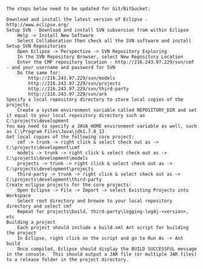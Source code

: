     The steps below need to be updated for Git/Bitbucket:

    Download and install the latest version of Eclipse - http://www.eclipse.org/
    Setup SVN - Download and install SVN subversion from within Eclipse
        Help -> Install New Software
        Select Collaboration then check all the SVN software and install
    Setup SVN Repositories 
        Open Eclipse -> Perspective -> SVN Repository Exploring
        In the SVN Repository Browser, select New Repository Location
        Enter the CMF repository location - http://216.243.97.229/svn/cmf - and your username and password for SVN
        Do the same for:
            http://216.243.97.229/svn/models
            http://216.243.97.229/svn/projects
            http://216.243.97.229/svn/third-party
            http://216.243.97.229/svn/ark
    Specify a local repository directory to store local copies of the projects.
        Create a system environment variable called REPOSITORY_DIR and set it equal to your local repository directory such as C:\projects\development
    You may need to specify a JAVA_HOME environment variable as well, such as C:\Program Files\Java\jdk1.7.0_13
    Get local copies of the following core project:
        cmf -> trunk -> right click & select check out as -> C:\projects\development\cmf
        models -> trunk -> right click & select check out as -> C:\projects\development\models
        projects -> trunk -> right click & select check out as -> C:\projects\development\projects
        third-party -> trunk -> right click & select check out as -> C:\projects\development\third-party
    Create eclipse projects for the core projects:
        Open Eclipse -> File -> Import -> select Existing Projects into Workspace
        Select root directory and browse to your local repository directory and select cmf
        Repeat for projects\build, third-party\logging-log4j-<version>, etc
    Building a project
        Each project should include a build.xml Ant script for building the project
        In Eclipse, right click on the script and go to Run As -> Ant build
        Once compiled, Eclipse should display the BUILD SUCCESSFUL message in the console.  This should output a JAR file (or multiple JAR files) to a release folder in the project directory.